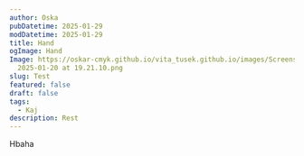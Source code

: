 ```yaml
---
author: Oska
pubDatetime: 2025-01-29
modDatetime: 2025-01-29
title: Hand
ogImage: Hand
Image: https://oskar-cmyk.github.io/vita_tusek.github.io/images/Screenshot
  2025-01-20 at 19.21.10.png
slug: Test
featured: false
draft: false
tags:
  - Kaj
description: Rest
---
```

Hbaha